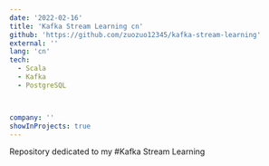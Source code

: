 ```yaml
---
date: '2022-02-16'
title: 'Kafka Stream Learning cn'
github: 'https://github.com/zuozuo12345/kafka-stream-learning'
external: ''
lang: 'cn'
tech:
  - Scala
  - Kafka
  - PostgreSQL



company: ''
showInProjects: true
---
```

Repository dedicated to my #Kafka Stream Learning
